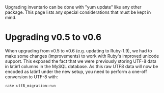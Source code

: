 Upgrading inventario can be done with "yum update" like any other package. This page lists any special considerations that must be kept in mind.

# Upgrading v0.5 to v0.6

When upgrading from v0.5 to v0.6 (e.g. updating to Ruby-1.9), we had to make some changes (improvements) to work with Ruby's improved unicode support. This exposed the fact that we were previously storing UTF-8 data in latin1 columns in the MySQL database. As this raw UTF8 data will now be encoded as latin1 under the new setup, you need to perform a one-off conversion to UTF-8 with:

    rake utf8_migration:run